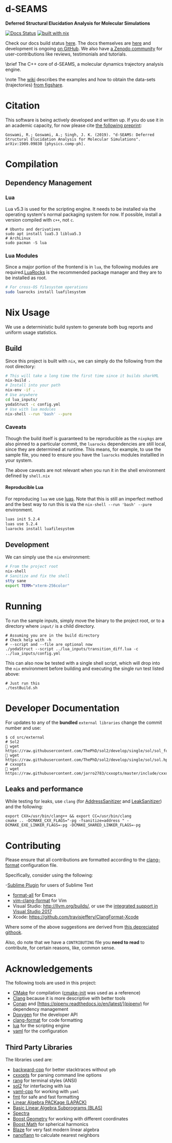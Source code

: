# d-SEAMS

**Deferred Structural Elucidation Analysis for Molecular Simulations**

[![Docs Status](https://travis-ci.org/d-SEAMS/seams-core.svg?branch=master)](https://travis-ci.org/d-SEAMS/seams-core)
[![built with nix](https://builtwithnix.org/badge.svg)](https://builtwithnix.org)

Check our docs build status [here](https://travis-ci.org/d-SEAMS/seams-core).
The docs themselves are [here](https://d-seams.github.io/seams-core/) and
development is ongoing [on GitHub](https://github.com/d-SEAMS/seams-core). We
also have [a Zenodo community](https://zenodo.org/communities/d-seams/) for user-contributions like reviews, testimonials
and tutorials.

\brief The C++ core of d-SEAMS, a molecular dynamics trajectory analysis engine.

\note The <a href="pages.html">wiki</a> describes the examples and how to obtain
the data-sets (trajectories) <a
href="https://figshare.com/projects/d-SEAMS_Datasets/73545">from figshare</a>.

# Citation

This software is being actively developed and written up. If you do use it in an
academic capacity, for now please cite [the following preprint](https://arxiv.org/abs/1909.09830):

    Goswami, R.; Goswami, A.; Singh, J. K. (2019). "d-SEAMS: Deferred Structural Elucidation Analysis for Molecular Simulations". arXiv:1909.09830 [physics.comp-ph].

# Compilation

## Dependency Management

### Lua

Lua v5.3 is used for the scripting engine. It needs to be installed via the
operating system's normal packaging system for now. If possible, install a
version compiled with `c++`, not `c`.

```{bash}
# Ubuntu and derivatives
sudo apt install lua5.3 liblua5.3
# ArchLinux
sudo pacman -S lua
```

### Lua Modules

Since a major portion of the frontend is in `lua`, the following modules are
required.[LuaRocks](https://luarocks.org/) is the recommended package manager
and they are to be installed as root.

```sh
# For cross-OS filesystem operations
sudo luarocks install luafilesystem
```

# Nix Usage

We use a deterministic build system to generate both bug reports and uniform
usage statistics.

## Build

Since this project is built with `nix`, we can simply do the following from the
root directory:

```sh
# This will take a long time the first time since it builds sharkML
nix-build .
# Install into your path
nix-env -if .
# Use anywhere
cd lua_inputs/
yodaStruct -c config.yml
# Use with lua modules
nix-shell --run 'bash' --pure
```

### Caveats

Though the build itself is guaranteed to be reproducible as the `nixpkgs` are
also pinned to a particular commit, the `luarocks` dependencies are still local,
since they are determined at runtime. This means, for example, to use the sample
file, you need to ensure you have the `luarocks` modules installled in your
system.

The above caveats are not relevant when you run it in the shell environment
defined by `shell.nix`

#### Reproducible Lua

For reproducing `lua` we use [luas](https://github.com/limadm/luas). Note that
this is still an imperfect method and the best way to run this is via the
`nix-shell --run 'bash' --pure` environment.

```sh
luas init 5.2.4
luas use 5.2.4
luarocks install luafilesystem
```

## Development

We can simply use the `nix` environment:

```sh
# From the project root
nix-shell
# Sanitize and fix the shell
stty sane
export TERM="xterm-256color"
```

# Running

To run the sample inputs, simply move the binary to the project root, or to a
directory where `input/` is a child directory.

```{bash}
# Assuming you are in the build directory
# Check help with -h
# --script and --file are optional now
./yodaStruct --script ../lua_inputs/transition_diff.lua -c ../lua_inputs/config.yml
```

This can also now be tested with a single shell script, which will drop into the
`nix` environment before building and executing the single run test listed
above:

```{bash}
# Just run this
./testBuild.sh
```

# Developer Documentation

<!-- TODO: Move this to some other location. -->

For updates to any of the **bundled** `external libraries` change the commit number and use:

```{bash}
$ cd src/external
# Sol2
 wget https://raw.githubusercontent.com/ThePhD/sol2/develop/single/sol/sol_forward.hpp
 wget https://raw.githubusercontent.com/ThePhD/sol2/develop/single/sol/sol.hpp
# cxxopts
 wget https://raw.githubusercontent.com/jarro2783/cxxopts/master/include/cxxopts.hpp
```

## Leaks and performance

While testing for leaks, use `clang` (for
[AddressSanitizer](https://github.com/google/sanitizers/wiki/AddressSanitizer)
and
[LeakSanitizer](https://github.com/google/sanitizers/wiki/AddressSanitizerLeakSanitizer))
and the following:

```{bash}
export CXX=/usr/bin/clang++ && export CC=/usr/bin/clang
cmake .. -DCMAKE_CXX_FLAGS="-pg -fsanitize=address " -DCMAKE_EXE_LINKER_FLAGS=-pg -DCMAKE_SHARED_LINKER_FLAGS=-pg
```

# Contributing

Please ensure that all contributions are formatted according to the
[clang-format](./clang-format) configuration file.

Specifically, consider using the following:

-[Sublime Plugin](https://github.com/rosshemsley/SublimeClangFormat) for users
of Sublime Text

- [format-all](https://github.com/lassik/emacs-format-all-the-code) for Emacs
- [vim-clang-format](https://github.com/rhysd/vim-clang-format) for Vim
- Visual Studio: http://llvm.org/builds/, or use the [integrated support in Visual Studio 2017](https://blogs.msdn.microsoft.com/vcblog/2018/03/13/clangformat-support-in-visual-studio-2017-15-7-preview-1/)
- Xcode: https://github.com/travisjeffery/ClangFormat-Xcode

Where some of the above suggestions are derived from [this depreciated githook](https://github.com/andrewseidl/githook-clang-format).

Also, do note that we have a `CONTRIBUTING` file you **need to read** to
contribute, for certain reasons, like, common sense.

# Acknowledgements

The following tools are used in this project:

- [CMake](https://cmake.org/) for compilation ([cmake-init](https://github.com/cginternals/cmake-init) was used as a reference)
- [Clang](https://clang.llvm.org/) because it is more descriptive with better tools
- [Conan](https://conan.io/) and [https://pipenv.readthedocs.io/en/latest/](pipenv) for dependency management
- [Doxygen](https://www.doxygen.org) for the developer API
- [clang-format](https://clang.llvm.org/docs/ClangFormat.html) for code formatting
- [lua](https://www.lua.org) for the scripting engine
- [yaml](http://yaml.org/) for the configuration

## Third Party Libraries

The libraries used are:

- [backward-cpp](https://github.com/bombela/backward-cpp) for better stacktraces without `gdb`
- [cxxopts](https://github.com/jarro2783/cxxopts) for parsing command line options
- [rang](https://github.com/agauniyal/rang) for terminal styles (ANSI)
- [sol2](https://github.com/ThePhD/sol2) for interfacing with lua
- [yaml-cpp](https://github.com/jbeder/yaml-cpp) for working with `yaml`
- [fmt](https://github.com/fmtlib/fmt) for safe and fast formatting
- [Linear Algebra PACKage (LAPACK)](http://www.netlib.org/lapack/)
- [Basic Linear Algebra Subprograms (BLAS)](http://www.netlib.org/blas/)
- [Spectra](https://github.com/yixuan/spectra/)
- [Boost Geometry](https://www.boost.org/doc/libs/1_68_0/libs/geometry/doc/html/index.html) for working with different coordinates
- [Boost Math](https://www.boost.org/doc/libs/?view=category_math) for spherical harmonics
- [Blaze](https://bitbucket.org/blaze-lib/blaze/) for very fast modern linear algebra
- [nanoflann](https://github.com/jlblancoc/nanoflann) to calculate nearest neighbors
